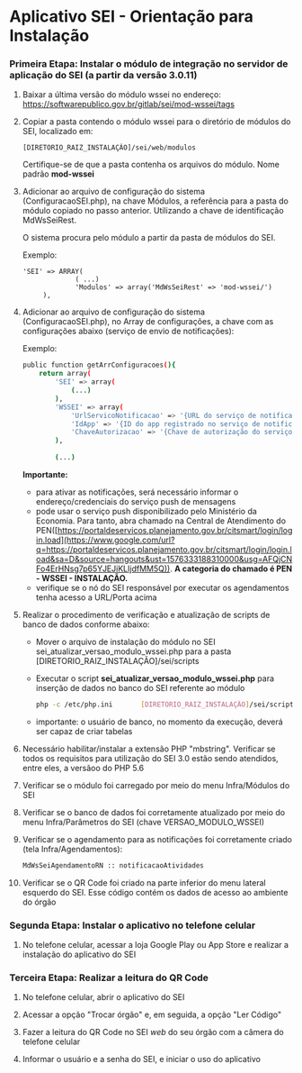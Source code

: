 # Aplicativo SEI - Orientação para Instalação


### Primeira Etapa: Instalar o módulo de integração no servidor de aplicação do SEI (a partir da versão 3.0.11)

1. Baixar a última versão do módulo wssei no endereço: https://softwarepublico.gov.br/gitlab/sei/mod-wssei/tags

2. Copiar a pasta contendo o módulo wssei para o diretório de módulos do SEI, localizado em:
  
   ```
   [DIRETORIO_RAIZ_INSTALAÇÃO]/sei/web/modulos
   ```

   Certifique-se de que a pasta contenha os arquivos do módulo.  Nome padrão **mod-wssei**

3. Adicionar ao arquivo de configuração do sistema (ConfiguracaoSEI.php), na chave Módulos, a referência para a pasta do módulo copiado no passo anterior. Utilizando a chave de identificação MdWsSeiRest.

   O sistema procura pelo módulo a partir da pasta de módulos do SEI. 

   Exemplo:
   ```
   'SEI' => ARRAY(
                ( ...)
                'Modulos' => array('MdWsSeiRest' => 'mod-wssei/')
        ),
   ```

4. Adicionar ao arquivo de configuração do sistema (ConfiguracaoSEI.php), no Array de configurações, a chave com as configurações abaixo (serviço de envio de notificações):

   Exemplo:
   ```bash
   public function getArrConfiguracoes(){
       return array(
           'SEI' => array(
               (...)
           ),
           'WSSEI' => array(
               'UrlServicoNotificacao' => '{URL do serviço de notificação}', 
               'IdApp' => '{ID do app registrado no serviço de notificação}', 
               'ChaveAutorizacao' => '{Chave de autorização do serviço de notificação}' 
           ),
       
           (...)
   ```

   **Importante:** 
   * para ativar as notificações, será necessário informar o endereço/credenciais do serviço push de mensagens
   * pode usar o serviço push disponibilizado pelo Ministério da Economia. Para tanto, abra 
chamado na Central de Atendimento do  PEN([https://portaldeservicos.planejamento.gov.br/citsmart/login/login.load](https://www.google.com/url?q=https://portaldeservicos.planejamento.gov.br/citsmart/login/login.load&sa=D&source=hangouts&ust=1576333188310000&usg=AFQjCNFo4ErHNsg7p65YJEJiKLIjdfMM5Q)). **A categoria do chamado é PEN - WSSEI - INSTALAÇÃO.**
   * verifique se o nó do SEI responsável por executar os agendamentos tenha acesso a URL/Porta acima

5. Realizar o procedimento de verificação e atualização de scripts de banco de dados conforme abaixo:

   * Mover o arquivo de instalação do módulo no SEI sei_atualizar_versao_modulo_wssei.php para a pasta [DIRETORIO_RAIZ_INSTALAÇÃO]/sei/scripts
 
   * Executar o script **sei_atualizar_versao_modulo_wssei.php** para inserção de dados no banco do SEI referente ao módulo

      ```bash
      php -c /etc/php.ini       [DIRETORIO_RAIZ_INSTALAÇÃO]/sei/scripts/sei_atualizar_versao_modulo_wssei.php
      ```
   * importante: o usuário de banco, no momento da execução, deverá ser capaz de criar tabelas
   
6. Necessário habilitar/instalar a extensão PHP &quot;mbstring&quot;. Verificar se todos os requisitos para utilização do SEI 3.0 estão sendo atendidos, entre eles, a versãoo do PHP 5.6

7. Verificar se o módulo foi carregado por meio do menu Infra/Módulos do SEI

8. Verificar se o banco de dados foi corretamente atualizado por meio do menu Infra/Parâmetros do SEI (chave VERSAO_MODULO_WSSEI)

9. Verificar se o agendamento para as notificações foi corretamente criado (tela Infra/Agendamentos):
   ```bash
   MdWsSeiAgendamentoRN :: notificacaoAtividades 
   ```

10. Verificar se o QR Code foi criado na parte inferior do menu lateral esquerdo do SEI. Esse código contém os dados de acesso ao ambiente do órgão

 
### Segunda Etapa: Instalar o aplicativo no telefone celular

1. No telefone celular, acessar a loja Google Play ou App Store e realizar a instalação do aplicativo do SEI



### Terceira Etapa: Realizar a leitura do QR Code

1. No telefone celular, abrir o aplicativo do SEI

2. Acessar a opção &quot;Trocar órgão&quot; e, em seguida, a opção &quot;Ler Código&quot;

3. Fazer a leitura do QR Code no SEI _web_ do seu órgão com a câmera do telefone celular

4. Informar o usuário e a senha do SEI, e iniciar o uso do aplicativo
